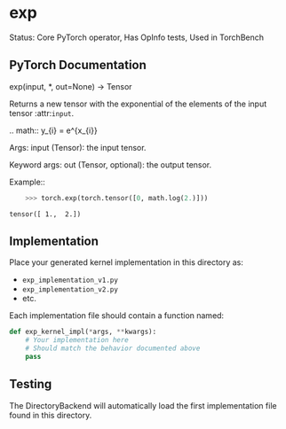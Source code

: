 # exp

Status: Core PyTorch operator, Has OpInfo tests, Used in TorchBench

## PyTorch Documentation

exp(input, *, out=None) -> Tensor

Returns a new tensor with the exponential of the elements
of the input tensor :attr:`input`.

.. math::
    y_{i} = e^{x_{i}}

Args:
    input (Tensor): the input tensor.

Keyword args:
    out (Tensor, optional): the output tensor.

Example::

```python
    >>> torch.exp(torch.tensor([0, math.log(2.)]))
```
    tensor([ 1.,  2.])

## Implementation

Place your generated kernel implementation in this directory as:
- `exp_implementation_v1.py`
- `exp_implementation_v2.py`
- etc.

Each implementation file should contain a function named:
```python
def exp_kernel_impl(*args, **kwargs):
    # Your implementation here
    # Should match the behavior documented above
    pass
```

## Testing

The DirectoryBackend will automatically load the first implementation file found in this directory.
